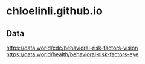 # chloelinli.github.io

## Data
https://data.world/cdc/behavioral-risk-factors-vision
https://data.world/health/behavioral-risk-factors-eye

